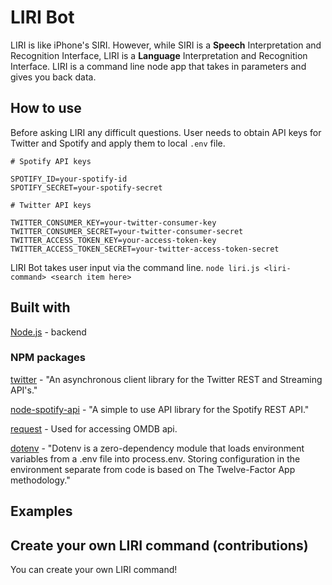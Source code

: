 # LIRI Bot
LIRI is like iPhone's SIRI. However, while SIRI is a **Speech** Interpretation and Recognition Interface, LIRI is a **Language** Interpretation and Recognition Interface. LIRI is a command line node app that takes in parameters and gives you back data.

## How to use
Before asking LIRI any difficult questions. User needs to obtain API keys for Twitter and Spotify and apply them to local `.env` file.
```
# Spotify API keys

SPOTIFY_ID=your-spotify-id
SPOTIFY_SECRET=your-spotify-secret

# Twitter API keys

TWITTER_CONSUMER_KEY=your-twitter-consumer-key
TWITTER_CONSUMER_SECRET=your-twitter-consumer-secret
TWITTER_ACCESS_TOKEN_KEY=your-access-token-key
TWITTER_ACCESS_TOKEN_SECRET=your-twitter-access-token-secret
```
LIRI Bot takes user input via the command line. 
```node liri.js <liri-command> <search item here>```




## Built with
[Node.js](https://nodejs.org/en/docs/) - backend

### NPM packages
[twitter](https://www.npmjs.com/package/twitter) - "An asynchronous client library for the Twitter REST and Streaming API's."

[node-spotify-api](https://www.npmjs.com/package/node-spotify-api) - "A simple to use API library for the Spotify REST API."

[request](https://www.npmjs.com/package/request) - Used for accessing OMDB api.

[dotenv](https://www.npmjs.com/package/dotenv) - "Dotenv is a zero-dependency module that loads environment variables from a .env file into process.env. Storing configuration in the environment separate from code is based on The Twelve-Factor App methodology."






## Examples


## Create your own LIRI command (contributions)
You can create your own LIRI command!
